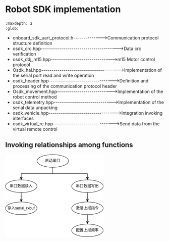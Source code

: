 # Robot SDK implementation

```{toctree}
:maxdepth: 2
:glob:
```

- onboard_sdk_uart_protocol.h-------------->Communication protocol structure definition
- osdk_crc.hpp-------------------------------------->Data crc verification
- osdk_ddj_m15.hpp------------------------------>m15 Motor control protocol
- Osdk_hal.hpp-------------------------------------->Implementation of the serial port read and write operation 
- osdk_header.hpp-------------------------------->Definition and processing of the communication protocol header
- Osdk_movement.hpp--------------------------->Implementation of the robot control method
- osdk_telemetry.hpp----------------------------->Implementation of the serial data unpacking
- osdk_vehicle.hpp--------------------------------->Integration invoking interfaces
- osdk_virtual_rc.hpp------------------------------>Send data from the virtual remote control

## Invoking relationships among functions

![sensor_flow_chart](../../../_static/flow_chart/sdk_flow_chart.png)